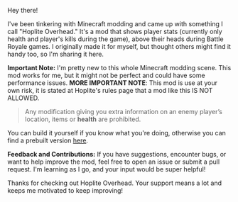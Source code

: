 Hey there!

I've been tinkering with Minecraft modding and came up with something I call "Hoplite Overhead." It's a mod that shows player stats (currently only health and player's kills during the game), above their heads during Battle Royale games. I originally made it for myself, but thought others might find it handy too, so I'm sharing it here.

**Important Note:** I'm pretty new to this whole Minecraft modding scene. This mod works for me, but it might not be perfect and could have some performance issues.
**MORE IMPORTANT NOTE**: This mod is use at your own risk, it is stated at Hoplite's rules page that a mod like this IS NOT ALLOWED.
> Any modification giving you extra information on an enemy player’s location, items or **health** are prohibited.

You can build it yourself if you know what you're doing, otherwise you can find a prebuilt version [here](https://github.com/hedafr/Hoplite-Overhead/releases).

**Feedback and Contributions:**
If you have suggestions, encounter bugs, or want to help improve the mod, feel free to open an issue or submit a pull request. I'm learning as I go, and your input would be super helpful!

Thanks for checking out Hoplite Overhead. Your support means a lot and keeps me motivated to keep improving!
